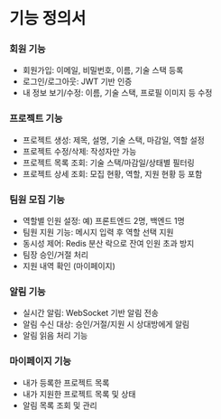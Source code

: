 # 기능 정의서

### 회원 기능

- 회원가입: 이메일, 비밀번호, 이름, 기술 스택 등록
- 로그인/로그아웃: JWT 기반 인증
- 내 정보 보기/수정: 이름, 기술 스택, 프로필 이미지 등 수정

### 프로젝트 기능

- 프로젝트 생성: 제목, 설명, 기술 스택, 마감일, 역할 설정
- 프로젝트 수정/삭제: 작성자만 가능
- 프로젝트 목록 조회: 기술 스택/마감일/상태별 필터링
- 프로젝트 상세 조회: 모집 현황, 역할, 지원 현황 등 포함

### 팀원 모집 기능

- 역할별 인원 설정: 예) 프론트엔드 2명, 백엔드 1명
- 팀원 지원 기능: 메시지 입력 후 역할 선택 지원
- 동시성 제어: Redis 분산 락으로 잔여 인원 초과 방지
- 팀장 승인/거절 처리
- 지원 내역 확인 (마이페이지)

### 알림 기능

- 실시간 알림: WebSocket 기반 알림 전송
- 알림 수신 대상: 승인/거절/지원 시 상대방에게 알림
- 알림 읽음 처리 기능

### 마이페이지 기능

- 내가 등록한 프로젝트 목록
- 내가 지원한 프로젝트 목록 및 상태
- 알림 목록 조회 및 관리